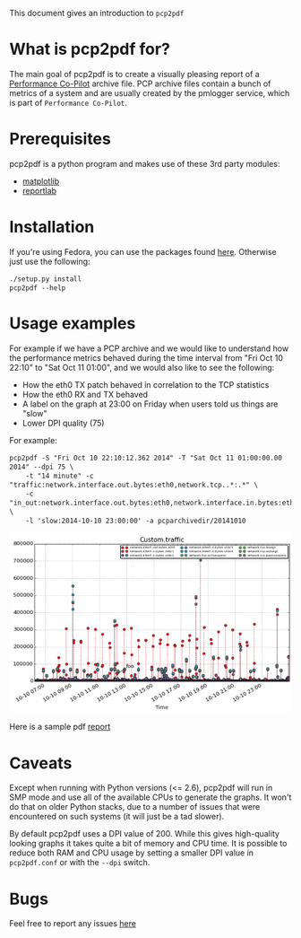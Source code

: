 This document gives an introduction to `pcp2pdf`

What is pcp2pdf for?
====================

The main goal of pcp2pdf is to create a visually pleasing report of a
[Performance Co-Pilot](http://pcp.io) archive file. PCP archive files
contain a bunch of metrics of a system and are usually created by the
pmlogger service, which is part of `Performance Co-Pilot`.

Prerequisites
=============

pcp2pdf is a python program and makes use of these 3rd party modules:

-   [matplotlib](http://matplotlib.org/users/installing.html)
-   [reportlab](http://www.reportlab.com/opensource/)

Installation
============

If you're using Fedora, you can use the packages found [here](http://acksyn.org/files/rpms/pcp2pdf/).
Otherwise just use the following:

    ./setup.py install
    pcp2pdf --help

Usage examples
==============

For example if we have a PCP archive and we would like to understand how
the performance metrics behaved during the time interval from "Fri Oct
10 22:10" to "Sat Oct 11 01:00", and we would also like to see the
following:

-   How the eth0 TX patch behaved in correlation to the TCP statistics
-   How the eth0 RX and TX behaved
-   A label on the graph at 23:00 on Friday when users told us things
    are "slow"
-   Lower DPI quality (75)

For example:

    pcp2pdf -S "Fri Oct 10 22:10:12.362 2014" -T "Sat Oct 11 01:00:00.00 2014" --dpi 75 \
        -t "14 minute" -c "traffic:network.interface.out.bytes:eth0,network.tcp..*:.*" \
        -c "in_out:network.interface.out.bytes:eth0,network.interface.in.bytes:eth0" \
        -l 'slow:2014-10-10 23:00:00' -a pcparchivedir/20141010

![image](docs/pcp2pdf-screenshot-1.png)

Here is a sample pdf [report](http://acksyn.org/software/pcp2pdf/output.pdf)

Caveats
=======

Except when running with Python versions (\<= 2.6), pcp2pdf will run in
SMP mode and use all of the available CPUs to generate the graphs. It
won't do that on older Python stacks, due to a number of issues that
were encountered on such systems (it will just be a tad slower).

By default pcp2pdf uses a DPI value of 200. While this gives
high-quality looking graphs it takes quite a bit of memory and CPU time.
It is possible to reduce both RAM and CPU usage by setting a smaller DPI
value in `pcp2pdf.conf` or with the `--dpi` switch.

Bugs
====

Feel free to report any issues
[here](https://github.com/performancecopilot/pcp2pdf/issues)

